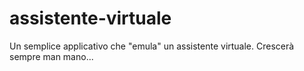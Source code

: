 # assistente-virtuale
Un semplice applicativo che "emula" un assistente virtuale. Crescerà sempre man mano...
